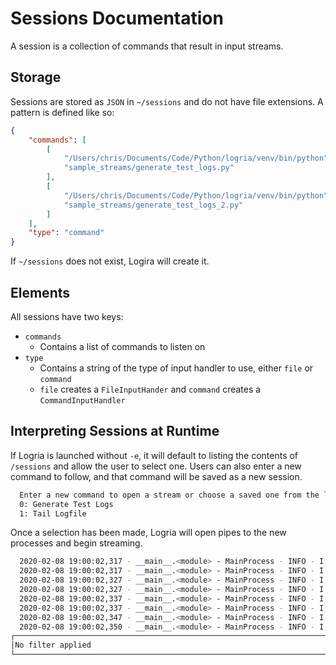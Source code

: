 # Sessions Documentation

A session is a collection of commands that result in input streams.

## Storage

Sessions are stored as `JSON` in `~/sessions` and do not have file extensions. A pattern is defined like so:

```json
{
    "commands": [
        [
            "/Users/chris/Documents/Code/Python/logria/venv/bin/python",
            "sample_streams/generate_test_logs.py"
        ],
        [
            "/Users/chris/Documents/Code/Python/logria/venv/bin/python",
            "sample_streams/generate_test_logs_2.py"
        ]
    ],
    "type": "command"
}
```

If `~/sessions` does not exist, Logira will create it.

## Elements

All sessions have two keys:

- `commands`
  - Contains a list of commands to listen on
- `type`
  - Contains a string of the type of input handler to use, either `file` or `command`
  - `file` creates a `FileInputHander` and `command` creates a `CommandInputHandler`

## Interpreting Sessions at Runtime

If Logria is launched without `-e`, it will default to listing the contents of `/sessions` and allow the user to select one. Users can also enter a new command to follow, and that command will be saved as a new session.

```zsh
  Enter a new command to open a stream or choose a saved one from the list:
  0: Generate Test Logs
  1: Tail Logfile
```

Once a selection has been made, Logria will open pipes to the new processes and begin streaming.

```zsh
  2020-02-08 19:00:02,317 - __main__.<module> - MainProcess - INFO - I am a first log! 80
  2020-02-08 19:00:02,317 - __main__.<module> - MainProcess - INFO - I am a second log! 43
  2020-02-08 19:00:02,327 - __main__.<module> - MainProcess - INFO - I am a first log! 80
  2020-02-08 19:00:02,327 - __main__.<module> - MainProcess - INFO - I am a second log! 58
  2020-02-08 19:00:02,337 - __main__.<module> - MainProcess - INFO - I am a second log! 54
  2020-02-08 19:00:02,337 - __main__.<module> - MainProcess - INFO - I am a first log! 92
  2020-02-08 19:00:02,347 - __main__.<module> - MainProcess - INFO - I am a second log! 68
  2020-02-08 19:00:02,350 - __main__.<module> - MainProcess - INFO - I am a first log! 26
┌─────────────────────────────────────────────────────────────────────────────────────────┐
│No filter applied
└─────────────────────────────────────────────────────────────────────────────────────────┘
```
